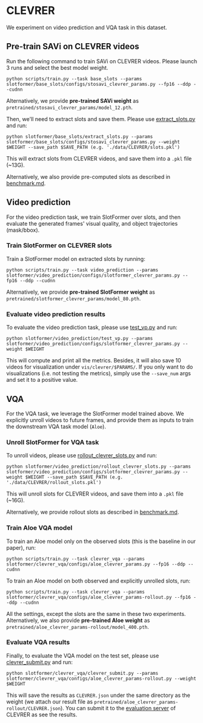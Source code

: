 # CLEVRER

We experiment on video prediction and VQA task in this dataset.

## Pre-train SAVi on CLEVRER videos

Run the following command to train SAVi on CLEVRER videos.
Please launch 3 runs and select the best model weight.

```
python scripts/train.py --task base_slots --params slotformer/base_slots/configs/stosavi_clevrer_params.py --fp16 --ddp --cudnn
```

Alternatively, we provide **pre-trained SAVi weight** as `pretrained/stosavi_clevrer_params/model_12.pth`.

Then, we'll need to extract slots and save them.
Please use [extract_slots.py](../slotformer/base_slots/extract_slots.py) and run:

```
python slotformer/base_slots/extract_slots.py --params slotformer/base_slots/configs/stosavi_clevrer_params.py --weight $WEIGHT --save_path $SAVE_PATH (e.g. './data/CLEVRER/slots.pkl')
```

This will extract slots from CLEVRER videos, and save them into a `.pkl` file (~13G).

Alternatively, we also provide pre-computed slots as described in [benchmark.md](./benchmark.md).

## Video prediction

For the video prediction task, we train SlotFormer over slots, and then evaluate the generated frames' visual quality, and object trajectories (mask/bbox).

### Train SlotFormer on CLEVRER slots

Train a SlotFormer model on extracted slots by running:

```
python scripts/train.py --task video_prediction --params slotformer/video_prediction/configs/slotformer_clevrer_params.py --fp16 --ddp --cudnn
```

Alternatively, we provide **pre-trained SlotFormer weight** as `pretrained/slotformer_clevrer_params/model_80.pth`.

### Evaluate video prediction results

To evaluate the video prediction task, please use [test_vp.py](../slotformer/video_prediction/test_vp.py) and run:

```
python slotformer/video_prediction/test_vp.py --params slotformer/video_prediction/configs/slotformer_clevrer_params.py --weight $WEIGHT
```

This will compute and print all the metrics.
Besides, it will also save 10 videos for visualization under `vis/clevrer/$PARAMS/`.
If you only want to do visualizations (i.e. not testing the metrics), simply use the `--save_num` args and set it to a positive value.

## VQA

For the VQA task, we leverage the SlotFormer model trained above.
We explicitly unroll videos to future frames, and provide them as inputs to train the downstream VQA task model (`Aloe`).

### Unroll SlotFormer for VQA task

To unroll videos, please use [rollout_clevrer_slots.py](../slotformer/video_prediction/rollout_clevrer_slots.py) and run:

```
python slotformer/video_prediction/rollout_clevrer_slots.py --params slotformer/video_prediction/configs/slotformer_clevrer_params.py --weight $WEIGHT --save_path $SAVE_PATH (e.g. './data/CLEVRER/rollout_slots.pkl')
```

This will unroll slots for CLEVRER videos, and save them into a `.pkl` file (~16G).

Alternatively, we provide rollout slots as described in [benchmark.md](./benchmark.md).

### Train Aloe VQA model

To train an Aloe model only on the observed slots (this is the baseline in our paper), run:

```
python scripts/train.py --task clevrer_vqa --params slotformer/clevrer_vqa/configs/aloe_clevrer_params.py --fp16 --ddp --cudnn
```

To train an Aloe model on both observed and explicitly unrolled slots, run:

```
python scripts/train.py --task clevrer_vqa --params slotformer/clevrer_vqa/configs/aloe_clevrer_params-rollout.py --fp16 --ddp --cudnn
```

All the settings, except the slots are the same in these two experiments.
Alternatively, we also provide **pre-trained Aloe weight** as `pretrained/aloe_clevrer_params-rollout/model_400.pth`.

### Evaluate VQA results

Finally, to evaluate the VQA model on the test set, please use [clevrer_submit.py](../slotformer/clevrer_vqa/clevrer_submit.py) and run:

```
python slotformer/clevrer_vqa/clevrer_submit.py --params slotformer/clevrer_vqa/configs/aloe_clevrer_params-rollout.py --weight $WEIGHT
```

This will save the results as `CLEVRER.json` under the same directory as the weight (we attach our result file as `pretrained/aloe_clevrer_params-rollout/CLEVRER.json`).
You can submit it to the [evaluation server](https://eval.ai/web/challenges/challenge-page/667/overview) of CLEVRER as see the results.
